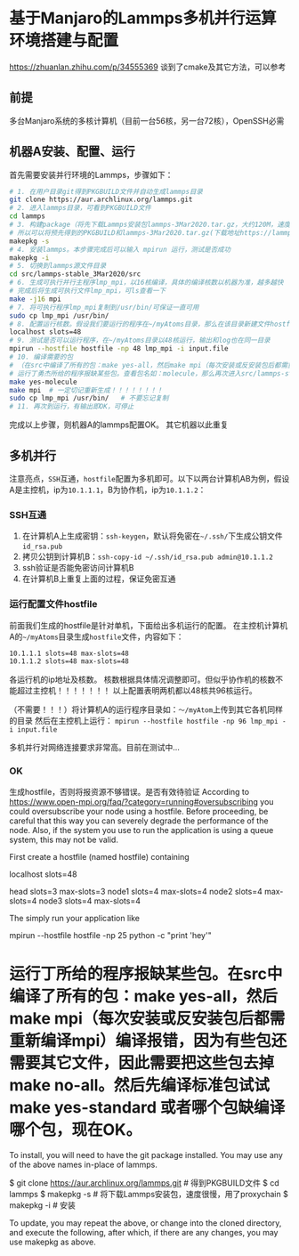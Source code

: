 # 基于Manjaro的Lammps多机并行运算环境搭建与配置
https://zhuanlan.zhihu.com/p/34555369 谈到了cmake及其它方法，可以参考
## 前提

多台Manjaro系统的多核计算机（目前一台56核，另一台72核），OpenSSH必需

## 机器A安装、配置、运行

首先需要安装并行环境的Lammps，步骤如下：

```bash
# 1. 在用户目录git得到PKGBUILD文件并自动生成lammps目录
git clone https://aur.archlinux.org/lammps.git
# 2. 进入lammps目录，可看到PKGBUILD文件
cd lammps
# 3. 构建package（将先下载Lammps安装包lammps-3Mar2020.tar.gz，大约120M，速度很慢，用了proxychain）
# 所以可以将预先得到的PKGBUILD和lammps-3Mar2020.tar.gz(下载地址https://lammps.sandia.gov/tars/)文件直接复制到lammps目录中
makepkg -s
# 4. 安装lammps。本步骤完成后可以输入 mpirun 运行，测试是否成功
makepkg -i  
# 5. 切换到lammps源文件目录
cd src/lammps-stable_3Mar2020/src
# 6. 生成可执行并行主程序lmp_mpi，以16核编译，具体的编译核数以机器为准，越多越快
# 完成后将生成可执行文件lmp_mpi，可ls查看一下
make -j16 mpi
# 7. 将可执行程序lmp_mpi复制到/usr/bin/可保证一直可用
sudo cp lmp_mpi /usr/bin/
# 8. 配置运行核数。假设我们要运行的程序在~/myAtoms目录，那么在该目录新建文件hostfile，内容如下
localhost slots=48
# 9. 测试是否可以运行程序，在~/myAtoms目录以48核运行，输出和log也在同一目录
mpirun --hostfile hostfile -np 48 lmp_mpi -i input.file
# 10. 编译需要的包
# （在src中编译了所有的包：make yes-all，然后make mpi（每次安装或反安装包后都需重新编译mpi）编译报错，因为有些包还需要其它文件，因此需要把这些包去掉make no-all。然后先编译标准包试试make yes-standard）
# 运行丁勇杰所给的程序报缺某些包。查看包名如：molecule，那么再次进入src/lammps-stable_3Mar2020/src目录编译安装该包，同时重新生成lmp_mpi即可
make yes-molecule
make mpi  # 一定切记重新生成！！！！！！！！
sudo cp lmp_mpi /usr/bin/   # 不要忘记复制
# 11. 再次到运行，有输出即OK，可停止
```

完成以上步骤，则机器A的lammps配置OK。
其它机器以此重复

## 多机并行

注意亮点，`SSH`互通，`hostfile`配置为多机即可。以下以两台计算机AB为例，假设A是主控机，ip为`10.1.1.1`，B为协作机，ip为`10.1.1.2`：

### SSH互通

1. 在计算机A上生成密钥：`ssh-keygen`，默认将免密在`~/.ssh/`下生成公钥文件`id_rsa.pub`
2. 拷贝公钥到计算机B：`ssh-copy-id ~/.ssh/id_rsa.pub admin@10.1.1.2`
3. ssh验证是否能免密访问计算机B
4. 在计算机B上重复上面的过程，保证免密互通

### 运行配置文件hostfile

前面我们生成的hostfile是针对单机，下面给出多机运行的配置。
在主控机计算机A的`~/myAtoms`目录生成`hostfile`文件，内容如下：

```bash
10.1.1.1 slots=48 max-slots=48
10.1.1.2 slots=48 max-slots=48
```

各运行机的ip地址及核数。
核数根据具体情况调整即可。但似乎协作机的核数不能超过主控机！！！！！！！
以上配置表明两机都以48核共96核运行。

（不需要！！！）将计算机A的运行程序目录如：`～/myAtom`上传到其它各机同样的目录
然后在主控机上运行：
`mpirun --hostfile hostfile -np 96 lmp_mpi -i input.file`

多机并行对网络连接要求非常高。目前在测试中...

### OK


生成hostfile，否则将报资源不够错误。是否有效待验证
According to https://www.open-mpi.org/faq/?category=running#oversubscribing you could oversubscribe your node using a hostfile. Before proceeding, be careful that this way you can severely degrade the performance of the node. Also, if the system you use to run the application is using a queue system, this may not be valid.

First create a hostfile (named hostfile) containing

localhost slots=48

head slots=3 max-slots=3
node1 slots=4 max-slots=4
node2 slots=4 max-slots=4
node3 slots=4 max-slots=4

The simply run your application like

mpirun --hostfile hostfile -np 25 python -c "print 'hey'"

运行丁所给的程序报缺某些包。在src中编译了所有的包：make yes-all，然后make mpi（每次安装或反安装包后都需重新编译mpi）编译报错，因为有些包还需要其它文件，因此需要把这些包去掉make no-all。然后先编译标准包试试make yes-standard
或者哪个包缺编译哪个包，现在OK。
=======================================

To install, you will need to have the git package installed. You may use any of the above names in-place of lammps.

$ git clone https://aur.archlinux.org/lammps.git  # 得到PKGBUILD文件
$ cd lammps
$ makepkg -s	# 将下载Lammps安装包，速度很慢，用了proxychain
$ makepkg -i	# 安装

To update, you may repeat the above, or change into the cloned directory, and execute the following, after which, if there are any changes, you may use makepkg as above.
